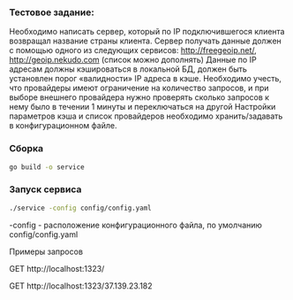 ### Тестовое задание:
Необходимо написать сервер, который по IP подключившегося клиента возвращал название страны клиента. Сервер получать данные должен с помощью одного из следующих сервисов: http://freegeoip.net/, http://geoip.nekudo.com (список можно дополнять)
Данные по IP адресам должны кэшироваться в локальной БД, должен быть установлен порог «валидности» IP адреса в кэше.
Необходимо учесть, что провайдеры имеют ограничение на количество запросов, и при выборе внешнего провайдера нужно проверять сколько запросов к нему было в течении 1 минуты
и переключаться на другой
Настройки параметров кэша и список провайдеров необходимо хранить/задавать в конфигурационном файле.

### Сборка 
```bash
go build -o service
```

### Запуск сервиса 
```bash
./service -config config/config.yaml
```
-config - расположение конфигурационного файла, по умолчанию config/config.yaml


Примеры запросов

GET http://localhost:1323/

GET http://localhost:1323/37.139.23.182

